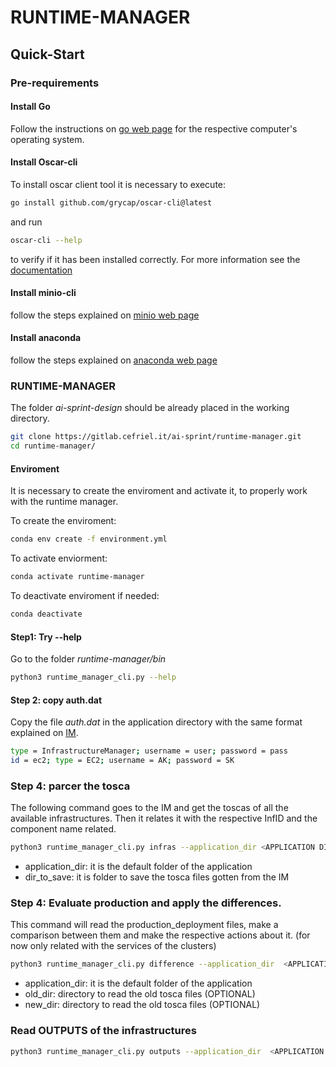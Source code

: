 # RUNTIME-MANAGER

## Quick-Start


### Pre-requirements

#### Install Go
Follow the instructions on [go web page](https://go.dev/doc/install) for the respective computer's operating system.

#### Install Oscar-cli
To install oscar client tool it is necessary to execute:
```sh
go install github.com/grycap/oscar-cli@latest
```
and run 
```sh
oscar-cli --help
```
to verify if it has been installed correctly. For more information see the [documentation](https://docs.oscar.grycap.net/oscar-cli/) 

#### Install minio-cli

follow the steps explained on [minio web page](https://min.io/docs/minio/linux/reference/minio-mc.html#) 

#### Install anaconda

follow the steps explained on [anaconda web page](https://docs.anaconda.com/anaconda/install/linux/) 


### RUNTIME-MANAGER

The folder *ai-sprint-design* should be already placed in the working directory.

```sh
git clone https://gitlab.cefriel.it/ai-sprint/runtime-manager.git
cd runtime-manager/
```

#### Enviroment
It is necessary to create the enviroment and activate it, to properly work with the runtime manager.

To create the enviroment:
```sh
conda env create -f environment.yml
```
To activate enviorment:
```sh
conda activate runtime-manager
```
To deactivate enviroment if needed:
```sh
conda deactivate
```

#### Step1: Try --help
Go to the folder *runtime-manager/bin*

```sh
python3 runtime_manager_cli.py --help
```
#### Step 2: copy auth.dat 
Copy the file *auth.dat* in the application directory with the same format explained on [IM](https://imdocs.readthedocs.io/en/latest/gstarted.html?highlight=auth#authentication-file).

```sh
type = InfrastructureManager; username = user; password = pass
id = ec2; type = EC2; username = AK; password = SK
```
### Step 4: parcer the tosca

The following command goes to the IM and get the toscas of all the available infrastructures. Then it relates it with the respective InfID and the component name related.

```sh
python3 runtime_manager_cli.py infras --application_dir <APPLICATION DIR> --dir_to_save <DIR TO SAVE THE TOSCA FILES>
```
- application_dir: it is the default folder of the application
- dir_to_save: it is folder to save the tosca files gotten from the IM

### Step 4: Evaluate production and apply the differences.

This command will read the production_deployment files, make a comparison between them and make the respective actions about it. (for now only related with the services of the clusters)

```sh
python3 runtime_manager_cli.py difference --application_dir  <APPLICATION DIR>  --old_dir <OPTIONAL DIR TO READ THE OLD TOSCA FILES>  --new_dir <OPTIONAL DIR TO READ THE OLD TOSCA FILES>
```
- application_dir: it is the default folder of the application
- old_dir: directory to read the old tosca files (OPTIONAL)
- new_dir: directory to read the old tosca files (OPTIONAL)

### Read OUTPUTS of the infrastructures

```sh
python3 runtime_manager_cli.py outputs --application_dir  <APPLICATION DIR> --dir_to_save <DIR TO SAVE THE OUTPUT FILES>
```